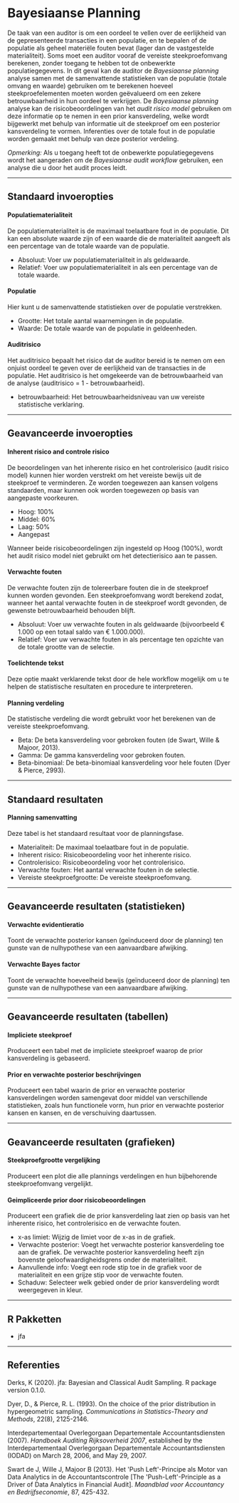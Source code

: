 Bayesiaanse Planning
==========================

De taak van een auditor is om een oordeel te vellen over de eerlijkheid van de gepresenteerde transacties in een populatie, en te bepalen of de populatie als geheel materiële fouten bevat (lager dan de vastgestelde materialiteit). Soms moet een auditor vooraf de vereiste steekproefomvang berekenen, zonder toegang te hebben tot de onbewerkte populatiegegevens. In dit geval kan de auditor de *Bayesiaanse planning* analyse samen met de samenvattende statistieken van de populatie (totale omvang en waarde) gebruiken om te berekenen hoeveel steekproefelementen moeten worden geëvalueerd om een zekere betrouwbaarheid in hun oordeel te verkrijgen. De *Bayesiaanse planning* analyse kan de risicobeoordelingen van het *audit risico model* gebruiken om deze informatie op te nemen in een prior kansverdeling, welke wordt bijgewerkt met behulp van informatie uit de steekproef om een posterior kansverdeling te vormen. Inferenties over de totale fout in de populatie worden gemaakt met behulp van deze posterior verdeling.

*Opmerking:* Als u toegang heeft tot de onbewerkte populatiegegevens wordt het aangeraden om de *Bayesiaanse audit workflow* gebruiken, een analyse die u door het audit proces leidt.

----

Standaard invoeropties
-------

#### Populatiematerialiteit
De populatiematerialiteit is de maximaal toelaatbare fout in de populatie. Dit kan een absolute waarde zijn of een waarde die de materialiteit aangeeft als een percentage van de totale waarde van de populatie.

- Absoluut: Voer uw populatiematerialiteit in als geldwaarde.
- Relatief: Voer uw populatiematerialiteit in als een percentage van de totale waarde.

#### Populatie
Hier kunt u de samenvattende statistieken over de populatie verstrekken.

- Grootte: Het totale aantal waarnemingen in de populatie.
- Waarde: De totale waarde van de populatie in geldeenheden.

#### Auditrisico
Het auditrisico bepaalt het risico dat de auditor bereid is te nemen om een onjuist oordeel te geven over de eerlijkheid van de transacties in de populatie. Het auditrisico is het omgekeerde van de betrouwbaarheid van de analyse (auditrisico = 1 - betrouwbaarheid).

- betrouwbaarheid: Het betrouwbaarheidsniveau van uw vereiste statistische verklaring.

----

Geavanceerde invoeropties
-------

#### Inherent risico and controle risico
De beoordelingen van het inherente risico en het controlerisico (audit risico model) kunnen hier worden verstrekt om het vereiste bewijs uit de steekproef te verminderen. Ze worden toegewezen aan kansen volgens standaarden, maar kunnen ook worden toegewezen op basis van aangepaste voorkeuren.

- Hoog: 100%
- Middel: 60%
- Laag: 50%
- Aangepast

Wanneer beide risicobeoordelingen zijn ingesteld op Hoog (100%), wordt het audit risico model niet gebruikt om het detectierisico aan te passen.

#### Verwachte fouten
De verwachte fouten zijn de tolereerbare fouten die in de steekproef kunnen worden gevonden. Een steekproefomvang wordt berekend zodat, wanneer het aantal verwachte fouten in de steekproef wordt gevonden, de gewenste betrouwbaarheid behouden blijft.

- Absoluut: Voer uw verwachte fouten in als geldwaarde (bijvoorbeeld € 1.000 op een totaal saldo van € 1.000.000).
- Relatief: Voer uw verwachte fouten in als percentage ten opzichte van de totale grootte van de selectie.

#### Toelichtende tekst
Deze optie maakt verklarende tekst door de hele workflow mogelijk om u te helpen de statistische resultaten en procedure te interpreteren.

#### Planning verdeling
De statistische verdeling die wordt gebruikt voor het berekenen van de vereiste steekproefomvang.

- Beta: De beta kansverdeling voor gebroken fouten (de Swart, Wille & Majoor, 2013).
- Gamma: De gamma kansverdeling voor gebroken fouten.
- Beta-binomiaal: De beta-binomiaal kansverdeling voor hele fouten (Dyer & Pierce, 2993).

----

Standaard resultaten
-------

#### Planning samenvatting
Deze tabel is het standaard resultaat voor de planningsfase.

- Materialiteit: De maximaal toelaatbare fout in de populatie.
- Inherent risico: Risicobeoordeling voor het inherente risico.
- Controlerisico: Risicobeoordeling voor het controlerisico.
- Verwachte fouten: Het aantal verwachte fouten in de selectie.
- Vereiste steekproefgrootte: De vereiste steekproefomvang.

----

Geavanceerde resultaten (statistieken)
-------

#### Verwachte evidentieratio
Toont de verwachte posterior kansen (geïnduceerd door de planning) ten gunste van de nulhypothese van een aanvaardbare afwijking.

#### Verwachte Bayes factor
Toont de verwachte hoeveelheid bewijs (geïnduceerd door de planning) ten gunste van de nulhypothese van een aanvaardbare afwijking.

----

Geavanceerde resultaten (tabellen)
-------

#### Impliciete steekproef
Produceert een tabel met de impliciete steekproef waarop de prior kansverdeling is gebaseerd.

#### Prior en verwachte posterior beschrijvingen
Produceert een tabel waarin de prior en verwachte posterior kansverdelingen worden samengevat door middel van verschillende statistieken, zoals hun functionele vorm, hun prior en verwachte posterior kansen en kansen, en de verschuiving daartussen.

----

Geavanceerde resultaten (grafieken)
-------

#### Steekproefgrootte vergelijking
Produceert een plot die alle plannings verdelingen en hun bijbehorende steekproefomvang vergelijkt.

#### Geimpliceerde prior door risicobeoordelingen
Produceert een grafiek die de prior kansverdeling laat zien op basis van het inherente risico, het controlerisico en de verwachte fouten.

- x-as limiet: Wijzig de limiet voor de x-as in de grafiek.
- Verwachte posterior: Voegt het verwachte posterior kansverdeling toe aan de grafiek. De verwachte posterior kansverdeling heeft zijn bovenste geloofwaardigheidsgrens onder de materialiteit.
- Aanvullende info: Voegt een rode stip toe in de grafiek voor de materialiteit en een grijze stip voor de verwachte fouten.
- Schaduw: Selecteer welk gebied onder de prior kansverdeling wordt weergegeven in kleur.

----

R Pakketten
-------

- jfa

----

Referenties
-------

Derks, K (2020). jfa: Bayesian and Classical Audit Sampling. R package version 0.1.0.

Dyer, D., & Pierce, R. L. (1993). On the choice of the prior distribution in hypergeometric sampling. <i>Communications in Statistics-Theory and Methods</i>, 22(8), 2125-2146.

Interdepartementaal Overlegorgaan Departementale Accountantsdiensten (2007). <i>Handboek Auditing Rijksoverheid 2007</i>, established by the Interdepartementaal Overlegorgaan Departementale Accountantsdiensten (IODAD) on March 28, 2006, and May 29, 2007.

Swart de J, Wille J, Majoor B (2013). Het 'Push Left'-Principe als Motor van Data Analytics in de Accountantscontrole [The 'Push-Left'-Principle as a Driver of Data Analytics in Financial Audit]. <i>Maandblad voor Accountancy en Bedrijfseconomie</i>, 87, 425-432.